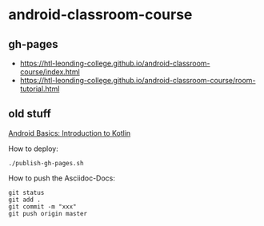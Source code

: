 # android-classroom-course

## gh-pages

- https://htl-leonding-college.github.io/android-classroom-course/index.html
- https://htl-leonding-college.github.io/android-classroom-course/room-tutorial.html






## old stuff

[Android Basics: Introduction to Kotlin](https://developer.android.com/courses/pathways/android-basics-kotlin-one)

How to deploy:

```
./publish-gh-pages.sh
```

How to push the Asciidoc-Docs:

```
git status
git add .
git commit -m "xxx"
git push origin master